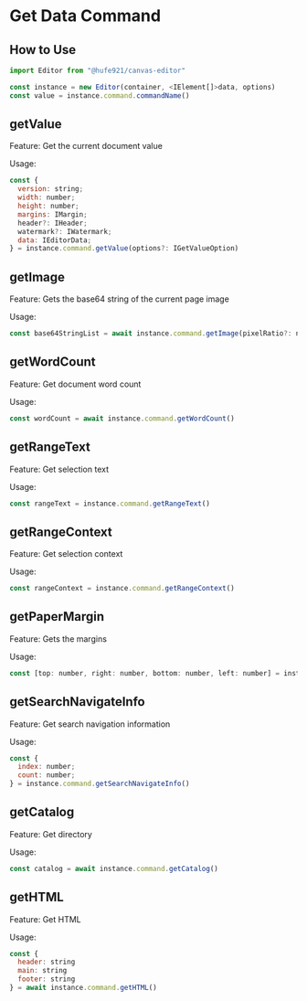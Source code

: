 # Get Data Command

## How to Use

```javascript
import Editor from "@hufe921/canvas-editor"

const instance = new Editor(container, <IElement[]>data, options)
const value = instance.command.commandName()
```
## getValue
Feature: Get the current document value

Usage:
```javascript
const {
  version: string;
  width: number;
  height: number;
  margins: IMargin;
  header?: IHeader;
  watermark?: IWatermark;
  data: IEditorData;
} = instance.command.getValue(options?: IGetValueOption)
```

## getImage
Feature: Gets the base64 string of the current page image

Usage:
```javascript
const base64StringList = await instance.command.getImage(pixelRatio?: number)
```

## getWordCount
Feature: Get document word count

Usage:
```javascript
const wordCount = await instance.command.getWordCount()
```

## getRangeText
Feature: Get selection text

Usage:
```javascript
const rangeText = instance.command.getRangeText()
```

## getRangeContext
Feature: Get selection context

Usage:
```javascript
const rangeContext = instance.command.getRangeContext()
```

## getPaperMargin
Feature: Gets the margins

Usage:
```javascript
const [top: number, right: number, bottom: number, left: number] = instance.command.getPaperMargin()
```

## getSearchNavigateInfo
Feature: Get search navigation information

Usage:
```javascript
const {
  index: number;
  count: number;
} = instance.command.getSearchNavigateInfo()
```

## getCatalog
Feature: Get directory

Usage:
```javascript
const catalog = await instance.command.getCatalog()
```

## getHTML
Feature: Get HTML

Usage:
```javascript
const {
  header: string
  main: string
  footer: string
} = await instance.command.getHTML()
```
